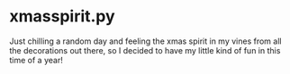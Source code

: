 # xmasspirit.py
Just chilling a random day and feeling the xmas spirit in my vines from all the decorations out there, so I decided to have my little kind of fun in this time of a year!
